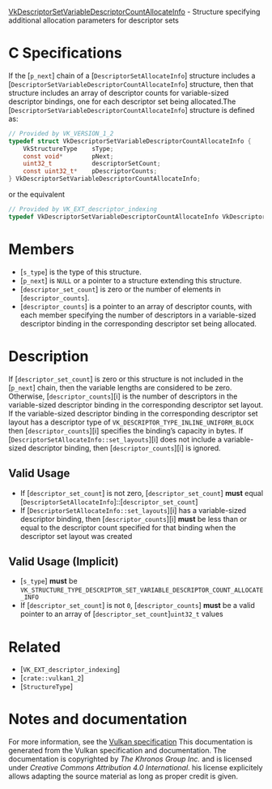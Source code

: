 [VkDescriptorSetVariableDescriptorCountAllocateInfo](https://www.khronos.org/registry/vulkan/specs/1.3-extensions/man/html/VkDescriptorSetVariableDescriptorCountAllocateInfo.html) - Structure specifying additional allocation parameters for descriptor sets

# C Specifications
If the [`p_next`] chain of a [`DescriptorSetAllocateInfo`] structure
includes a [`DescriptorSetVariableDescriptorCountAllocateInfo`]
structure, then that structure includes an array of descriptor counts for
variable-sized descriptor bindings, one for each descriptor set being
allocated.The [`DescriptorSetVariableDescriptorCountAllocateInfo`] structure is
defined as:
```c
// Provided by VK_VERSION_1_2
typedef struct VkDescriptorSetVariableDescriptorCountAllocateInfo {
    VkStructureType    sType;
    const void*        pNext;
    uint32_t           descriptorSetCount;
    const uint32_t*    pDescriptorCounts;
} VkDescriptorSetVariableDescriptorCountAllocateInfo;
```
or the equivalent
```c
// Provided by VK_EXT_descriptor_indexing
typedef VkDescriptorSetVariableDescriptorCountAllocateInfo VkDescriptorSetVariableDescriptorCountAllocateInfoEXT;
```

# Members
- [`s_type`] is the type of this structure.
- [`p_next`] is `NULL` or a pointer to a structure extending this structure.
- [`descriptor_set_count`] is zero or the number of elements in [`descriptor_counts`].
- [`descriptor_counts`] is a pointer to an array of descriptor counts, with each member specifying the number of descriptors in a variable-sized descriptor binding in the corresponding descriptor set being allocated.

# Description
If [`descriptor_set_count`] is zero or this structure is not included in the
[`p_next`] chain, then the variable lengths are considered to be zero.
Otherwise, [`descriptor_counts`][i] is the number of descriptors in the
variable-sized descriptor binding in the corresponding descriptor set
layout.
If the variable-sized descriptor binding in the corresponding descriptor set
layout has a descriptor type of
`VK_DESCRIPTOR_TYPE_INLINE_UNIFORM_BLOCK` then
[`descriptor_counts`][i] specifies the binding’s capacity in bytes.
If [`DescriptorSetAllocateInfo::set_layouts`][i] does not include
a variable-sized descriptor binding, then [`descriptor_counts`][i] is
ignored.
## Valid Usage
-    If [`descriptor_set_count`] is not zero, [`descriptor_set_count`] **must**  equal [`DescriptorSetAllocateInfo`]::[`descriptor_set_count`]
-    If [`DescriptorSetAllocateInfo::set_layouts`][i] has a variable-sized descriptor binding, then [`descriptor_counts`][i]  **must**  be less than or equal to the descriptor count specified for that binding when the descriptor set layout was created

## Valid Usage (Implicit)
-  [`s_type`] **must**  be `VK_STRUCTURE_TYPE_DESCRIPTOR_SET_VARIABLE_DESCRIPTOR_COUNT_ALLOCATE_INFO`
-    If [`descriptor_set_count`] is not `0`, [`descriptor_counts`] **must**  be a valid pointer to an array of [`descriptor_set_count`]`uint32_t` values

# Related
- [`VK_EXT_descriptor_indexing`]
- [`crate::vulkan1_2`]
- [`StructureType`]

# Notes and documentation
For more information, see the [Vulkan specification](https://www.khronos.org/registry/vulkan/specs/1.3-extensions/html/vkspec.html)
This documentation is generated from the Vulkan specification and documentation.
The documentation is copyrighted by *The Khronos Group Inc.* and is licensed under *Creative Commons Attribution 4.0 International*.
his license explicitely allows adapting the source material as long as proper credit is given.
        